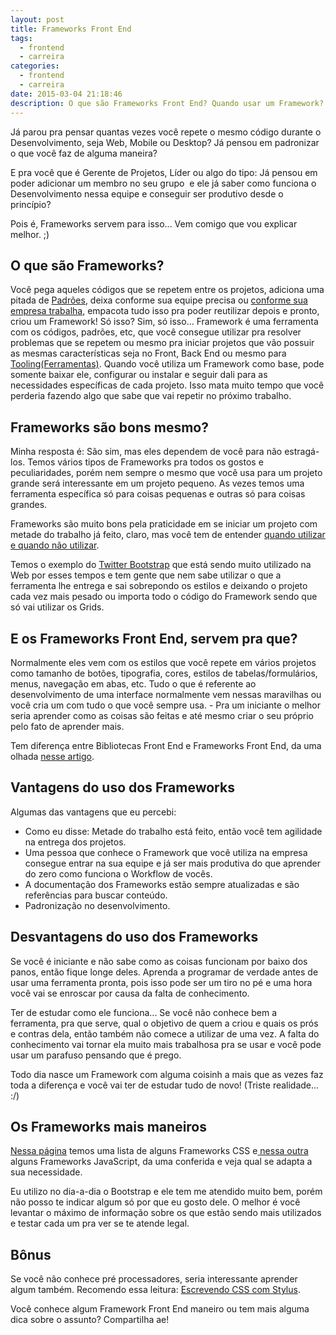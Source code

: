```yaml
---
layout: post
title: Frameworks Front End
tags:
  - frontend
  - carreira
categories:
  - frontend
  - carreira
date: 2015-03-04 21:18:46
description: O que são Frameworks Front End? Quando usar um Framework?
---
```


Já parou pra pensar quantas vezes você repete o mesmo código durante o Desenvolvimento, seja Web, Mobile ou Desktop? Já pensou em padronizar o que você faz de alguma maneira?

E pra você que é Gerente de Projetos, Líder ou algo do tipo: Já pensou em poder adicionar um membro no seu grupo  e ele já saber como funciona o Desenvolvimento nessa equipe e conseguir ser produtivo desde o princípio?

Pois é, Frameworks servem para isso... Vem comigo que vou explicar melhor. ;)<!--more-->

## O que são Frameworks?

Você pega aqueles códigos que se repetem entre os projetos, adiciona uma pitada de [Padrões](https://pt.wikipedia.org/wiki/Padr%C3%A3o_de_projeto_de_software "Wikipedia - Padrões de Projetos"), deixa conforme sua equipe precisa ou [conforme sua empresa trabalha](https://tableless.com.br/locaweb-style-como-iniciamos/ "Locaweb Style - Framework Front End da Locaweb"), empacota tudo isso pra poder reutilizar depois e pronto, criou um Framework!
Só isso? Sim, só isso... Framework é uma ferramenta com os códigos, padrões, etc, que você consegue utilizar pra resolver problemas que se repetem ou mesmo pra iniciar projetos que vão possuir as mesmas características seja no Front, Back End ou mesmo para [Tooling(Ferramentas)](https://github.com/woliveiras/pastel). Quando você utiliza um Framework como base, pode somente baixar ele, configurar ou instalar e seguir dali para as necessidades específicas de cada projeto. Isso mata muito tempo que você perderia fazendo algo que sabe que vai repetir no próximo trabalho.

## Frameworks são bons mesmo?

Minha resposta é: São sim, mas eles dependem de você para não estragá-los.
Temos vários tipos de Frameworks pra todos os gostos e peculiaridades, porém nem sempre o mesmo que você usa para um projeto grande será interessante em um projeto pequeno. As vezes temos uma ferramenta específica só para coisas pequenas e outras só para coisas grandes.

Frameworks são muito bons pela praticidade em se iniciar um projeto com metade do trabalho já feito, claro, mas você tem de entender [quando utilizar e quando não utilizar](https://tableless.com.br/quando-utilizar-ou-nao-frameworks-css/ "Quando utilizar (ou não) frameworks CSS - Talita Pagani").

Temos o exemplo do [Twitter Bootstrap](https://getbootstrap.com/ "Twitter Bootstrap") que está sendo muito utilizado na Web por esses tempos e tem gente que nem sabe utilizar o que a ferramenta lhe entrega e sai sobrepondo os estilos e deixando o projeto cada vez mais pesado ou importa todo o código do Framework sendo que só vai utilizar os Grids.

## E os Frameworks Front End, servem pra que?

Normalmente eles vem com os estilos que você repete em vários projetos como tamanho de botões, tipografia, cores, estilos de tabelas/formulários, menus, navegação em abas, etc. Tudo o que é referente ao desenvolvimento de uma interface normalmente vem nessas maravilhas ou você cria um com tudo o que você sempre usa. - Pra um iniciante o melhor seria aprender como as coisas são feitas e até mesmo criar o seu próprio pelo fato de aprender mais.

Tem diferença entre Bibliotecas Front End e Frameworks Front End, da uma olhada [nesse artigo](https://tableless.com.br/biblioteca-css-ou-framework/ "Biblioteca CSS ou Framework?").

## Vantagens do uso dos Frameworks

Algumas das vantagens que eu percebi:

* Como eu disse: Metade do trabalho está feito, então você tem agilidade na entrega dos projetos.
* Uma pessoa que conhece o Framework que você utiliza na empresa consegue entrar na sua equipe e já ser mais produtiva do que aprender do zero como funciona o Workflow de vocês.
* A documentação dos Frameworks estão sempre atualizadas e são referências para buscar conteúdo.
* Padronização no desenvolvimento.

## Desvantagens do uso dos Frameworks

Se você é iniciante e não sabe como as coisas funcionam por baixo dos panos, então fique longe deles. Aprenda a programar de verdade antes de usar uma ferramenta pronta, pois isso pode ser um tiro no pé e uma hora você vai se enroscar por causa da falta de conhecimento.

Ter de estudar como ele funciona... Se você não conhece bem a ferramenta, pra que serve, qual o objetivo de quem a criou e quais os prós e contras dela, então também não comece a utilizar de uma vez. A falta do conhecimento vai tornar ela muito mais trabalhosa pra se usar e você pode usar um parafuso pensando que é prego.

Todo dia nasce um Framework com alguma coisinh a mais que as vezes faz toda a diferença e você vai ter de estudar tudo de novo! (Triste realidade... :/)

## Os Frameworks mais maneiros

[Nessa página](https://usablica.github.io/front-end-frameworks/compare.html "FRONT-END FRAMEWORKS") temos uma lista de alguns Frameworks CSS e[ nessa outra](https://todomvc.com/ "TodoMVC") alguns Frameworks JavaScript, da uma conferida e veja qual se adapta a sua necessidade.

Eu utilizo no dia-a-dia o Bootstrap e ele tem me atendido muito bem, porém não posso te indicar algum só por que eu gosto dele. O melhor é você levantar o máximo de informação sobre os que estão sendo mais utilizados e testar cada um pra ver se te atende legal.

## Bônus

Se você não conhece pré processadores, seria interessante aprender algum também. Recomendo essa leitura: [Escrevendo CSS com Stylus](https://blog.da2k.com.br/2015/02/15/escrevendo-css-com-stylus/ "Escrevendo CSS com Stylus").

Você conhece algum Framework Front End maneiro ou tem mais alguma dica sobre o assunto? Compartilha ae!
